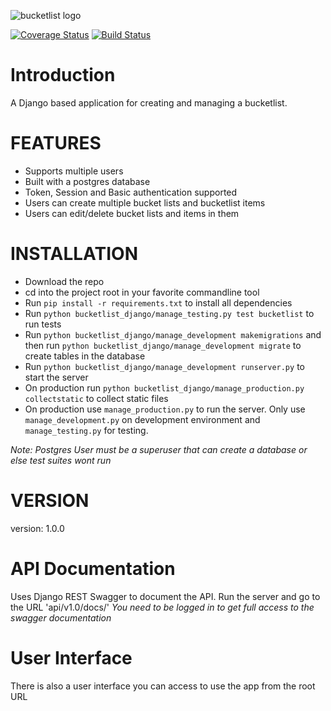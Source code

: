 ![bucketlist logo](http://s11.postimg.org/5kbbghv2n/bucketlistlogo.jpg)

[![Coverage Status](https://coveralls.io/repos/andela-tadesanya/django-bucketlist-application/badge.svg?branch=master&service=github)](https://coveralls.io/github/andela-tadesanya/django-bucketlist-application?branch=master) [![Build Status](https://travis-ci.org/andela-tadesanya/django-bucketlist-application.svg)](https://travis-ci.org/andela-tadesanya/django-bucketlist-application)

# Introduction
A Django based application for creating and managing a bucketlist.

# FEATURES
- Supports multiple users
- Built with a postgres database
- Token, Session and Basic authentication supported
- Users can create multiple bucket lists and bucketlist items
- Users can edit/delete bucket lists and items in them

# INSTALLATION
- Download the repo
- cd into the project root in your favorite commandline tool
- Run `pip install -r requirements.txt` to install all dependencies
- Run `python bucketlist_django/manage_testing.py test bucketlist` to run tests
- Run `python bucketlist_django/manage_development makemigrations` and then run `python bucketlist_django/manage_development migrate` to create tables in the database
- Run `python bucketlist_django/manage_development runserver.py` to start the server
- On production run `python bucketlist_django/manage_production.py collectstatic` to collect static files
- On production use `manage_production.py` to run the server. Only use `manage_development.py` on development environment and `manage_testing.py` for testing.

*Note: Postgres User must be a superuser that can create a database or else test suites wont run*

# VERSION
version: 1.0.0

# API Documentation
Uses Django REST Swagger to document the API. Run the server and go to the URL 'api/v1.0/docs/'
*You need to be logged in to get full access to the swagger documentation*

# User Interface
There is also a user interface you can access to use the app from the root URL
